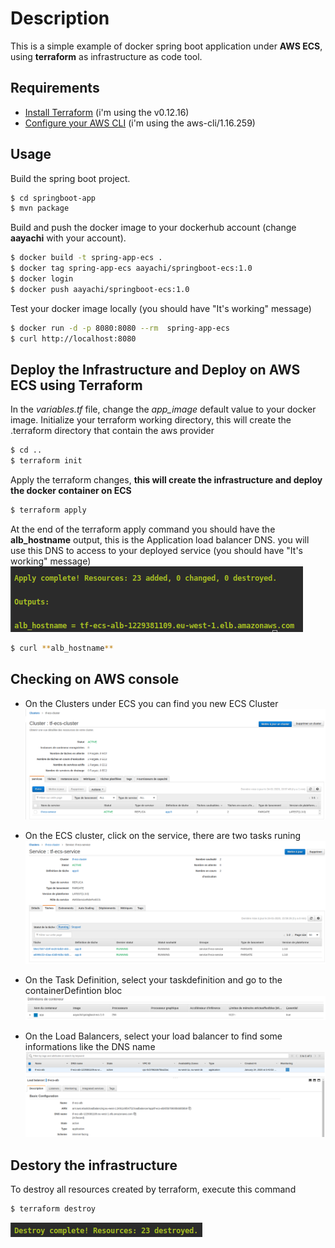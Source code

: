 # Description
This is a simple example of docker spring boot application under **AWS ECS**, using **terraform** as infrastructure as code tool.

## Requirements
- [Install Terraform](https://www.terraform.io/downloads.html) (i'm using the  v0.12.16)
- [Configure your AWS CLI](https://serverless.com/framework/docs/providers/aws/guide/credentials/) (i'm using the aws-cli/1.16.259)

## Usage
Build the spring boot project.

``` bash
$ cd springboot-app
$ mvn package
```

Build and push the docker image to your dockerhub account (change **aayachi** with your account).

``` bash
$ docker build -t spring-app-ecs .
$ docker tag spring-app-ecs aayachi/springboot-ecs:1.0
$ docker login
$ docker push aayachi/springboot-ecs:1.0
```

Test your docker image locally (you should have "It's working" message)
``` bash
$ docker run -d -p 8080:8080 --rm  spring-app-ecs
$ curl http://localhost:8080
```

## Deploy the Infrastructure and Deploy on AWS ECS using Terraform
In the *variables.tf* file, change the *app_image* default value to your docker image.
Initialize your terraform working directory, this will create the .terraform directory that contain the aws 
provider
``` bash
$ cd ..
$ terraform init
```
Apply the terraform changes, **this will create the infrastructure and deploy the docker container on ECS**
``` bash
$ terraform apply
```
At the end of the terraform apply command you should have the **alb_hostname** output, this is the Application load balancer DNS.
you will use this DNS to access to your deployed service (you should have "It's working" message)
![Terraform apply](images/terraform-output.png)
``` bash
$ curl **alb_hostname**
```

## Checking on AWS console
- On the Clusters under ECS you can find you new ECS Cluster
![Ecs cluster](images/ecs-cluster.png)

- On the ECS cluster, click on the service, there are two tasks runing
![Ecs service](images/ecs-service.png)

- On the Task Definition, select your taskdefinition and go to the containerDefintion bloc
![Container defintion](images/container-definition.png)

- On the Load Balancers, select your load balancer to find some informations like the DNS name
![Alb](images/alb.png)
## Destory the infrastructure
To destroy all resources created by terraform, execute this command
``` bash
$ terraform destroy
```
![Terraform destroy](images/terraform-destroy.png)



